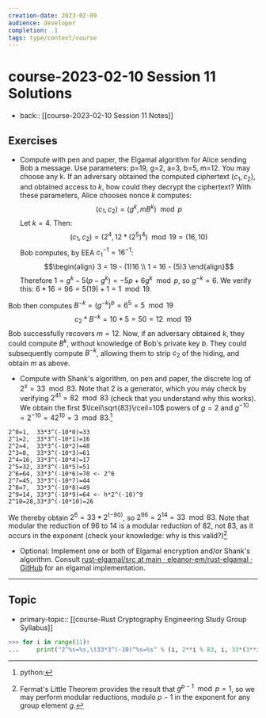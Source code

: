 ```yaml
---
creation-date: 2023-02-09
audience: developer
completion: .1
tags: type/context/course
---
```

# course-2023-02-10 Session 11 Solutions
- back:: [[course-2023-02-10 Session 11 Notes]]

## Exercises
- Compute with pen and paper, the Elgamal algorithm for Alice sending Bob a message. Use parameters: p=19, g=2, a=3, b=5, m=12. You may choose any k. If an adversary obtained the computed ciphertext $(c_1,c_2)$, and obtained access to $k$, how could they decrypt the ciphertext?
With these parameters, Alice chooses nonce $k$ computes:
$$(c_1,c_2)=(g^k,mB^k) \mod p$$
Let $k=4$. Then:
$$(c_1,c_2)=(2^4,12*(2^5)^4) \mod 19=(16,10)$$
Bob computes, by EEA $c_1^{-1}=16^{-1}$:
$$\begin{align}
3 = 19 - (1)16 \\
1 = 16 - (5)3
 \end{align}$$
 Therefore $1=g^k-5(p-g^k)=-5p+6g^k\mod p$, so $g^{-k}=6$. We verify this: $6*16=96=5(19)+1=1\mod 19$.

 Bob then computes $B^{-k}=(g^{-k})^b=6^{5}=5\mod 19$
 $$c_2*B^{-k}=10*5=50=12\mod 19$$
Bob successfully recovers $m=12$.  Now, if an adversary obtained $k$, they could compute $B^k$, without knowledge of Bob's private key $b$. They could subsequently compute $B^{-k}$, allowing them to strip $c_2$ of the hiding, and obtain $m$ as above.

- Compute with Shank's algorithm, on pen and paper, the discrete log of $2^x=33 \mod 83$. Note that $2$ is a generator, which you may check by verifying $2^{41}=82 \mod 83$ (check that you understand why this works).
We obtain the first $\lceil\sqrt{83}\rceil=10$ powers of $g=2$ and $g^{-10}=2^{-10}=42^{10}=3\mod 83$.[^1]
```
2^0=1,	33*3^(-10*0)=33
2^1=2,	33*3^(-10*1)=16
2^2=4,	33*3^(-10*2)=48
2^3=8,	33*3^(-10*3)=61
2^4=16,	33*3^(-10*4)=17
2^5=32,	33*3^(-10*5)=51
2^6=64,	33*3^(-10*6)=70 <- 2^6
2^7=45,	33*3^(-10*7)=44
2^8=7,	33*3^(-10*8)=49
2^9=14,	33*3^(-10*9)=64 <- h*2^(-10)^9
2^10=28,33*3^(-10*10)=26
```

We thereby obtain $2^6=33*2^(-90)$, so $2^{96}=2^{14}=33\mod 83$. Note that modular the reduction of 96 to 14 is a modular reduction of 82, not 83, as it occurs in the exponent (check your knowledge: why is this valid?)[^2]

- Optional: Implement one or both of Elgamal encryption and/or Shank's algorithm.
Consult [rust-elgamal/src at main · eleanor-em/rust-elgamal · GitHub](https://github.com/eleanor-em/rust-elgamal/tree/main/src) for an elgamal implementation.

---
## Topic
- primary-topic:: [[course-Rust Cryptography Engineering Study Group Syllabus]]

[^1]: python:
```python
>>> for i in range(11):
...     print("2^%s=%s,\t33*3^(-10)^%s=%s" % (i, 2**i % 83, i, 33*(3**i) % 83 ))
```

[^2]: Fermat's Little Theorem provides the result that $g^{p-1}\mod p=1$, so we may perform modular reductions, modulo $p-1$ in the exponent for any group element $g$.